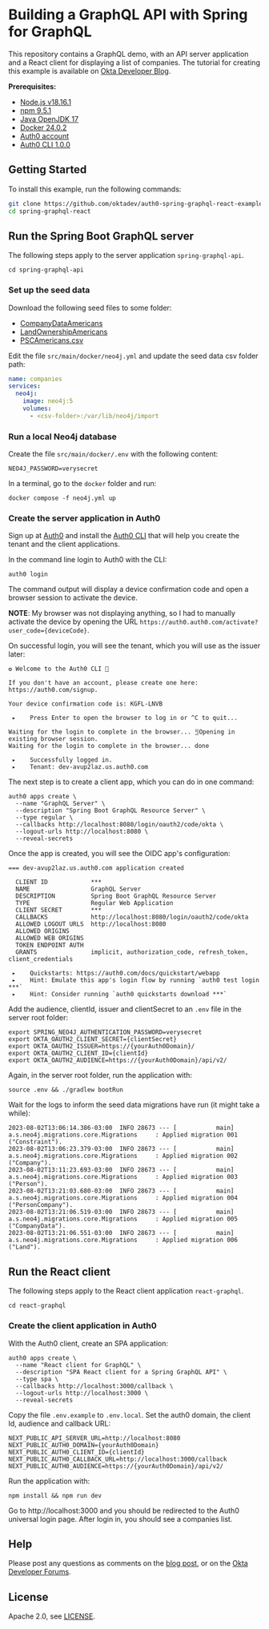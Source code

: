 # Building a GraphQL API with Spring for GraphQL

This repository contains a GraphQL demo, with an API server application and a React client for displaying a list of companies. The tutorial for creating this example is available on [Okta Developer Blog]().

**Prerequisites:**

- [Node.js v18.16.1](https://docs.npmjs.com/downloading-and-installing-node-js-and-npm)
- [npm 9.5.1](https://docs.npmjs.com/downloading-and-installing-node-js-and-npm)
- [Java OpenJDK 17](https://jdk.java.net/java-se-ri/17)
- [Docker 24.0.2](https://docs.docker.com/desktop/)
- [Auth0 account](https://auth0.com/signup)
- [Auth0 CLI 1.0.0](https://github.com/auth0/auth0-cli#installation)


## Getting Started

To install this example, run the following commands:

```bash
git clone https://github.com/oktadev/auth0-spring-graphql-react-example.git spring-graphql-react
cd spring-graphql-react
```

## Run the Spring Boot GraphQL server

The following steps apply to the server application `spring-graphql-api`.

```shell
cd spring-graphql-api
```

### Set up the seed data

Download the following seed files to some folder:

- [CompanyDataAmericans](https://guides.neo4j.com/ukcompanies/data/CompanyDataAmericans.csv)
- [LandOwnershipAmericans](https://guides.neo4j.com/ukcompanies/data/LandOwnershipAmericans.csv)
- [PSCAmericans.csv](https://guides.neo4j.com/ukcompanies/data/PSCAmericans.csv)

Edit the file `src/main/docker/neo4j.yml` and update the seed data csv folder path:

```yml
name: companies
services:
  neo4j:
    image: neo4j:5
    volumes:
      - <csv-folder>:/var/lib/neo4j/import
```


### Run a local Neo4j database

Create the file `src/main/docker/.env` with the following content:

```shell
NEO4J_PASSWORD=verysecret
```

In a terminal, go to the `docker` folder and run:

```shell
docker compose -f neo4j.yml up
```


### Create the server application in Auth0

Sign up at [Auth0](https://auth0.com/signup) and install the [Auth0 CLI](https://github.com/auth0/auth0-cli) that will help you create the tenant and the client applications.

In the command line login to Auth0 with the CLI:

```shell
auth0 login
```

The command output will display a device confirmation code and open a browser session to activate the device.

**NOTE**: My browser was not displaying anything, so I had to manually activate the device by opening the URL `https://auth0.auth0.com/activate?user_code={deviceCode}`.

On successful login, you will see the tenant, which you will use as the issuer later:

```
✪ Welcome to the Auth0 CLI 🎊

If you don't have an account, please create one here: https://auth0.com/signup.

Your device confirmation code is: KGFL-LNVB

 ▸    Press Enter to open the browser to log in or ^C to quit...

Waiting for the login to complete in the browser... ⣻Opening in existing browser session.
Waiting for the login to complete in the browser... done

 ▸    Successfully logged in.
 ▸    Tenant: dev-avup2laz.us.auth0.com
```

The next step is to create a client app, which you can do in one command:

```shell
auth0 apps create \
  --name "GraphQL Server" \
  --description "Spring Boot GraphQL Resource Server" \
  --type regular \
  --callbacks http://localhost:8080/login/oauth2/code/okta \
  --logout-urls http://localhost:8080 \
  --reveal-secrets
```

Once the app is created, you will see the OIDC app's configuration:

```
=== dev-avup2laz.us.auth0.com application created

  CLIENT ID            ***
  NAME                 GraphQL Server
  DESCRIPTION          Spring Boot GraphQL Resource Server
  TYPE                 Regular Web Application
  CLIENT SECRET        ***
  CALLBACKS            http://localhost:8080/login/oauth2/code/okta
  ALLOWED LOGOUT URLS  http://localhost:8080
  ALLOWED ORIGINS
  ALLOWED WEB ORIGINS
  TOKEN ENDPOINT AUTH
  GRANTS               implicit, authorization_code, refresh_token, client_credentials

 ▸    Quickstarts: https://auth0.com/docs/quickstart/webapp
 ▸    Hint: Emulate this app's login flow by running `auth0 test login ***`
 ▸    Hint: Consider running `auth0 quickstarts download ***`
```


Add the audience, clientId, issuer and clientSecret to an `.env` file in the server root folder:

```shell
export SPRING_NEO4J_AUTHENTICATION_PASSWORD=verysecret
export OKTA_OAUTH2_CLIENT_SECRET={clientSecret}
export OKTA_OAUTH2_ISSUER=https://{yourAuth0Domain}/
export OKTA_OAUTH2_CLIENT_ID={clientId}
export OKTA_OAUTH2_AUDIENCE=https://{yourAuth0Domain}/api/v2/
```

Again, in the server root folder, run the application with:

```shell
source .env && ./gradlew bootRun
```

Wait for the logs to inform the seed data migrations have run (it might take a while):

```
2023-08-02T13:06:14.386-03:00  INFO 28673 --- [           main] a.s.neo4j.migrations.core.Migrations     : Applied migration 001 ("Constraint").
2023-08-02T13:06:23.379-03:00  INFO 28673 --- [           main] a.s.neo4j.migrations.core.Migrations     : Applied migration 002 ("Company").
2023-08-02T13:11:23.693-03:00  INFO 28673 --- [           main] a.s.neo4j.migrations.core.Migrations     : Applied migration 003 ("Person").
2023-08-02T13:21:03.680-03:00  INFO 28673 --- [           main] a.s.neo4j.migrations.core.Migrations     : Applied migration 004 ("PersonCompany").
2023-08-02T13:21:06.519-03:00  INFO 28673 --- [           main] a.s.neo4j.migrations.core.Migrations     : Applied migration 005 ("CompanyData").
2023-08-02T13:21:06.551-03:00  INFO 28673 --- [           main] a.s.neo4j.migrations.core.Migrations     : Applied migration 006 ("Land").
```


## Run the React client

The following steps apply to the React client application `react-graphql`.

```shell
cd react-graphql
```

### Create the client application in Auth0

With the Auth0 client, create an SPA application:

```shell
auth0 apps create \
  --name "React client for GraphQL" \
  --description "SPA React client for a Spring GraphQL API" \
  --type spa \
  --callbacks http://localhost:3000/callback \
  --logout-urls http://localhost:3000 \
  --reveal-secrets
```

Copy the file `.env.example` to `.env.local`. Set the auth0 domain, the client Id, audience and callback URL:

```shell
NEXT_PUBLIC_API_SERVER_URL=http://localhost:8080
NEXT_PUBLIC_AUTH0_DOMAIN={yourAuth0Domain}
NEXT_PUBLIC_AUTH0_CLIENT_ID={clientId}
NEXT_PUBLIC_AUTH0_CALLBACK_URL=http://localhost:3000/callback
NEXT_PUBLIC_AUTH0_AUDIENCE=https://{yourAuth0Domain}/api/v2/
```

Run the application with:

```
npm install && npm run dev
```

Go to http://localhost:3000 and you should be redirected to the Auth0 universal login page. After login in, you should see a companies list.


## Help

Please post any questions as comments on the [blog post](), or on the [Okta Developer Forums](https://devforum.okta.com/).

## License

Apache 2.0, see [LICENSE](LICENSE).

